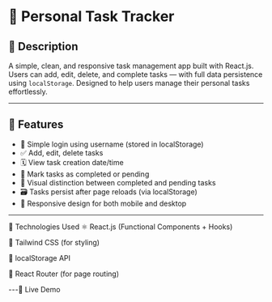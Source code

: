 # 📝 Personal Task Tracker

## 📖 Description

A simple, clean, and responsive task management app built with React.js. Users can add, edit, delete, and complete tasks — with full data persistence using `localStorage`. Designed to help users manage their personal tasks effortlessly.

---

## 🚀 Features

- 🔐 Simple login using username (stored in localStorage)
- ✅ Add, edit, delete tasks
- 🗓 View task creation date/time
- 🔄 Mark tasks as completed or pending
- 🧩 Visual distinction between completed and pending tasks
- 🗃 Tasks persist after page reloads (via localStorage)
- 🎯 Responsive design for both mobile and desktop

---
🧰 Technologies Used
⚛️ React.js (Functional Components + Hooks)

🎨 Tailwind CSS (for styling)

🧠 localStorage API

🔀 React Router (for page routing)

---🔗 Live Demo



 
